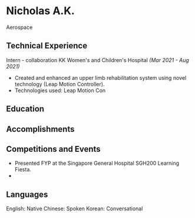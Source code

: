 # Nicholas A.K.
Aerospace
## Technical Experience
Intern - collaboration KK Women's and Children's Hospital *(Mar 2021 - Aug 2021)* 
 - Created and enhanced an upper limb rehabilitation system using novel technology (Leap Motion Controller).
 - Technologies used: Leap Motion Con

## Education


## Accomplishments


## Competitions and Events
 - Presented FYP at the Singapore General Hospital SGH200 Learning Fiesta.
 - 
## Languages
English: Native
Chinese: Spoken
Korean: Conversational




<!--stackedit_data:
eyJoaXN0b3J5IjpbLTEzMzc4MTA2NTUsLTEzMzk2MTkzNzZdfQ
==
-->
